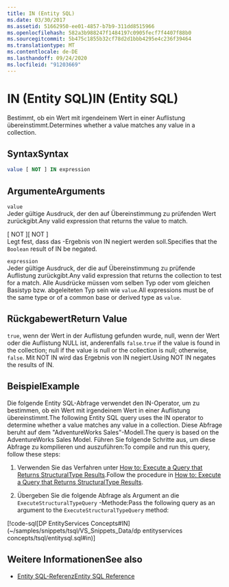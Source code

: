 ```yaml
---
title: IN (Entity SQL)
ms.date: 03/30/2017
ms.assetid: 51662950-ee01-4857-b7b9-311dd8515966
ms.openlocfilehash: 582a3b988247f1484197c0905fecf7f4407f88b0
ms.sourcegitcommit: 5b475c1855b32cf78d2d1bbb4295e4c236f39464
ms.translationtype: MT
ms.contentlocale: de-DE
ms.lasthandoff: 09/24/2020
ms.locfileid: "91203669"
---
```

# <a name="in-entity-sql"></a><span data-ttu-id="07ce9-102">IN (Entity SQL)</span><span class="sxs-lookup"><span data-stu-id="07ce9-102">IN (Entity SQL)</span></span>

<span data-ttu-id="07ce9-103">Bestimmt, ob ein Wert mit irgendeinem Wert in einer Auflistung übereinstimmt.</span><span class="sxs-lookup"><span data-stu-id="07ce9-103">Determines whether a value matches any value in a collection.</span></span>  
  
## <a name="syntax"></a><span data-ttu-id="07ce9-104">Syntax</span><span class="sxs-lookup"><span data-stu-id="07ce9-104">Syntax</span></span>  
  
```sql  
value [ NOT ] IN expression  
```  
  
## <a name="arguments"></a><span data-ttu-id="07ce9-105">Argumente</span><span class="sxs-lookup"><span data-stu-id="07ce9-105">Arguments</span></span>  

 `value`  
 <span data-ttu-id="07ce9-106">Jeder gültige Ausdruck, der den auf Übereinstimmung zu prüfenden Wert zurückgibt.</span><span class="sxs-lookup"><span data-stu-id="07ce9-106">Any valid expression that returns the value to match.</span></span>  
  
 <span data-ttu-id="07ce9-107">[ NOT ]</span><span class="sxs-lookup"><span data-stu-id="07ce9-107">[ NOT ]</span></span>  
 <span data-ttu-id="07ce9-108">Legt fest, dass das -Ergebnis von IN negiert werden soll.</span><span class="sxs-lookup"><span data-stu-id="07ce9-108">Specifies that the `Boolean` result of IN be negated.</span></span>  
  
 `expression`  
 <span data-ttu-id="07ce9-109">Jeder gültige Ausdruck, der die auf Übereinstimmung zu prüfende Auflistung zurückgibt.</span><span class="sxs-lookup"><span data-stu-id="07ce9-109">Any valid expression that returns the collection to test for a match.</span></span> <span data-ttu-id="07ce9-110">Alle Ausdrücke müssen vom selben Typ oder vom gleichen Basistyp bzw. abgeleiteten Typ sein wie `value`.</span><span class="sxs-lookup"><span data-stu-id="07ce9-110">All expressions must be of the same type or of a common base or derived type as `value`.</span></span>  
  
## <a name="return-value"></a><span data-ttu-id="07ce9-111">Rückgabewert</span><span class="sxs-lookup"><span data-stu-id="07ce9-111">Return Value</span></span>  

 <span data-ttu-id="07ce9-112">`true`, wenn der Wert in der Auflistung gefunden wurde, null, wenn der Wert oder die Auflistung NULL ist, anderenfalls `false`.</span><span class="sxs-lookup"><span data-stu-id="07ce9-112">`true` if the value is found in the collection; null if the value is null or the collection is null; otherwise, `false`.</span></span> <span data-ttu-id="07ce9-113">Mit NOT IN wird das Ergebnis von IN negiert.</span><span class="sxs-lookup"><span data-stu-id="07ce9-113">Using NOT IN negates the results of IN.</span></span>  
  
## <a name="example"></a><span data-ttu-id="07ce9-114">Beispiel</span><span class="sxs-lookup"><span data-stu-id="07ce9-114">Example</span></span>  

 <span data-ttu-id="07ce9-115">Die folgende Entity SQL-Abfrage verwendet den IN-Operator, um zu bestimmen, ob ein Wert mit irgendeinem Wert in einer Auflistung übereinstimmt.</span><span class="sxs-lookup"><span data-stu-id="07ce9-115">The following Entity SQL query uses the IN operator to determine whether a value matches any value in a collection.</span></span> <span data-ttu-id="07ce9-116">Diese Abfrage beruht auf dem "AdventureWorks Sales"-Modell.</span><span class="sxs-lookup"><span data-stu-id="07ce9-116">The query is based on the AdventureWorks Sales Model.</span></span> <span data-ttu-id="07ce9-117">Führen Sie folgende Schritte aus, um diese Abfrage zu kompilieren und auszuführen:</span><span class="sxs-lookup"><span data-stu-id="07ce9-117">To compile and run this query, follow these steps:</span></span>  
  
1. <span data-ttu-id="07ce9-118">Verwenden Sie das Verfahren unter [How to: Execute a Query that Returns StructuralType Results](../how-to-execute-a-query-that-returns-structuraltype-results.md).</span><span class="sxs-lookup"><span data-stu-id="07ce9-118">Follow the procedure in [How to: Execute a Query that Returns StructuralType Results](../how-to-execute-a-query-that-returns-structuraltype-results.md).</span></span>  
  
2. <span data-ttu-id="07ce9-119">Übergeben Sie die folgende Abfrage als Argument an die `ExecuteStructuralTypeQuery` -Methode:</span><span class="sxs-lookup"><span data-stu-id="07ce9-119">Pass the following query as an argument to the `ExecuteStructuralTypeQuery` method:</span></span>  
  
 [!code-sql[DP EntityServices Concepts#IN](~/samples/snippets/tsql/VS_Snippets_Data/dp entityservices concepts/tsql/entitysql.sql#in)]  
  
## <a name="see-also"></a><span data-ttu-id="07ce9-120">Weitere Informationen</span><span class="sxs-lookup"><span data-stu-id="07ce9-120">See also</span></span>

- [<span data-ttu-id="07ce9-121">Entity SQL-Referenz</span><span class="sxs-lookup"><span data-stu-id="07ce9-121">Entity SQL Reference</span></span>](entity-sql-reference.md)
